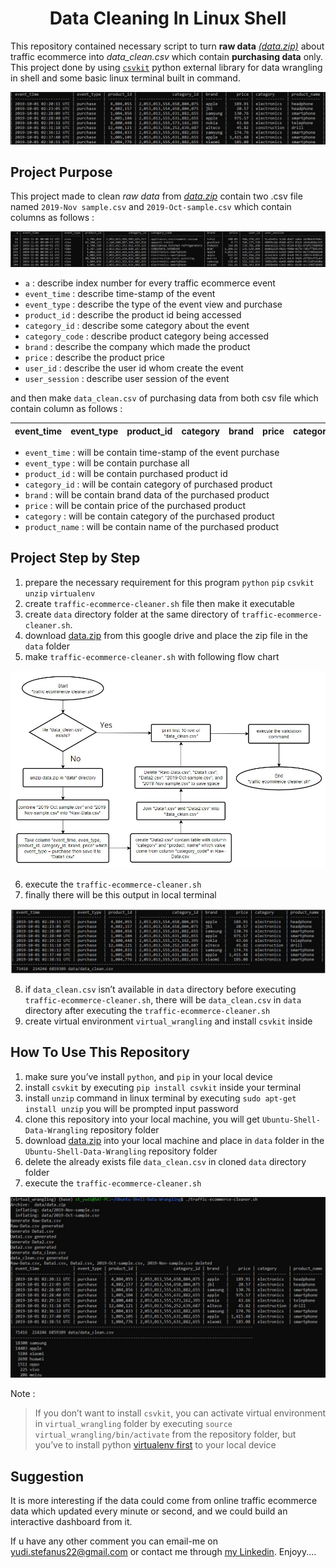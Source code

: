 <h1 align="center">Data Cleaning In Linux Shell</h1>

This repository contained necessary script to turn __raw data__ [_(data.zip)_](https://drive.google.com/file/d/1rKkUQU-sXIDka3rVNBahp6q3wDhrPY-1/view>) about traffic ecommerce into _data_clean.csv_ which contain __purchasing data__ only. This project done by using [`csvkit`](https://pypi.org/project/csvkit/) python external library for data wrangling in shell and some basic linux terminal built in command. 

![Alt text](image/table.jpg)

## Project Purpose

This project made to clean _raw data_ from [_data.zip_](https://drive.google.com/file/d/1rKkUQU-sXIDka3rVNBahp6q3wDhrPY-1/view>) contain two .csv file named `2019-Nov sample.csv` and `2019-Oct-sample.csv` which contain columns as follows :

![Alt text](image/raw%20data.jpg)

 - `a`  : describe index number for every traffic ecommerce event
 - `event_time` : describe time-stamp of the event
 - `event_type` : describe the type of the event view and purchase 
 - `product_id` : describe the product id being accessed
 - `category_id` : describe some category about the event
 - `category_code` : describe product category being accessed
 - `brand` : describe the company which made the product
 - `price` : describe the product price
 - `user_id` : describe the user id whom create the event
 - `user_session` : describe user session of the event

and then make `data_clean.csv` of purchasing data from both csv file which contain column as follows :

|event_time|event_type|product_id|category|brand|price|category|product_name|
|:---:|:----:|:---:|:---:|:---:|:---:|:---:|:---:|

- `event_time` : will be contain time-stamp of the event purchase
- `event_type` : will be contain purchase all
- `product_id` : will be contain purchased product id
- `category_id` : will be contain category of purchased product
- `brand` : will be contain brand data of the purchased product
- `price` : will be contain price of the purchased product
- `category` : will be contain category of the purchased product
- `product_name` : will be contain name of the purchased product

## Project Step by Step
1. prepare the necessary requirement for this program 
`python` `pip` `csvkit` `unzip` `virtualenv`
2. create `traffic-ecommerce-cleaner.sh` file then make it executable
3. create `data` directory folder at the same directory of `traffic-ecommerce-cleaner.sh`. 
4. download [data.zip](https://drive.google.com/file/d/1rKkUQU-sXIDka3rVNBahp6q3wDhrPY-1/view>) from this google drive and place the zip file in the `data` folder 
5. make `traffic-ecommerce-cleaner.sh` with following flow chart

![Alt text](image/flowchart.jpg)

6. execute the `traffic-ecommerce-cleaner.sh`
7. finally there will be this output in local terminal

![Alt text](image/table2.jpg)

8. if `data_clean.csv` isn’t available in `data` directory before executing `traffic-ecommerce-cleaner.sh`, there will be `data_clean.csv` in `data` directory after executing the `traffic-ecommerce-cleaner.sh`
9. create virtual environment `virtual_wrangling` and install `csvkit` inside

## How To Use This Repository

1.	make sure you’ve install `python`, and `pip` in your local device
2.	install `csvkit` by executing `pip install csvkit` inside your terminal
3.	install `unzip` command in linux terminal by executing `sudo apt-get install unzip` you will be prompted input password
4.	clone this repository into your local machine, you will get `Ubuntu-Shell-Data-Wrangling` repository folder
5.	download [data.zip](https://drive.google.com/file/d/1rKkUQU-sXIDka3rVNBahp6q3wDhrPY-1/view>) into your local machine and place in  `data` folder in the `Ubuntu-Shell-Data-Wrangling` repository folder
6.  delete the already exists file `data_clean.csv` in cloned `data` directory folder
7.	execute the `traffic-ecommerce-cleaner.sh`

![Alt text](image/result%20executed.jpg)

Note :<br>
>If you don’t want to install `csvkit`, you can activate virtual environment in `virtual_wrangling` folder by executing `source virtual_wrangling/bin/activate` from the repository folder, but you’ve to install python [virtualenv first](https://pypi.org/project/virtualenv/) to your local device

## Suggestion
It is more interesting if the data could come from online traffic ecommerce data which updated every minute or second, and we could build an interactive dashboard from it.

If u have any other comment you can email-me on yudi.stefanus22@gmail.com or contact me through [my Linkedin](https://www.linkedin.com/in/stefanusyudi22/). Enjoyy....




 





